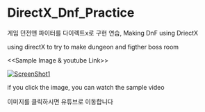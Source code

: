 # DirectX_Dnf_Practice
게임 던전앤 파이터를 다이렉트x로 구현 연습, Making DnF using DriectX 

using directX to try to make dungeon and figther boss room

<<Sample Image & youtube Link>>

[![ScreenShot1](https://user-images.githubusercontent.com/43138813/191794174-e5f94e60-b928-45a8-accb-435a1c950ee7.png)](https://www.youtube.com/watch?v=hU7LKpOHa7w)

if you click the image, you can watch the sample video

이미지를 클릭하시면 유튜브로 이동합니다
